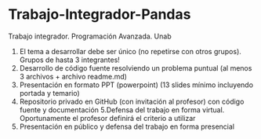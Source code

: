 # Trabajo-Integrador-Pandas
Trabajo integrador. Programación Avanzada. Unab
1. El tema a desarrollar debe ser único (no repetirse con otros grupos). Grupos de hasta 3 integrantes!
2. Desarrollo de código fuente resolviendo un problema puntual (al menos 3 archivos + archivo readme.md)
3. Presentación en formato PPT (powerpoint) (13 slides mínimo incluyendo portada y temario)
4. Repositorio privado en GitHub (con invitación al profesor) con código fuente y documentación
5.Defensa del trabajo en forma virtual. Oportunamente el profesor definirá el criterio a utilizar
6. Presentación en público y defensa del trabajo en forma presencial					
